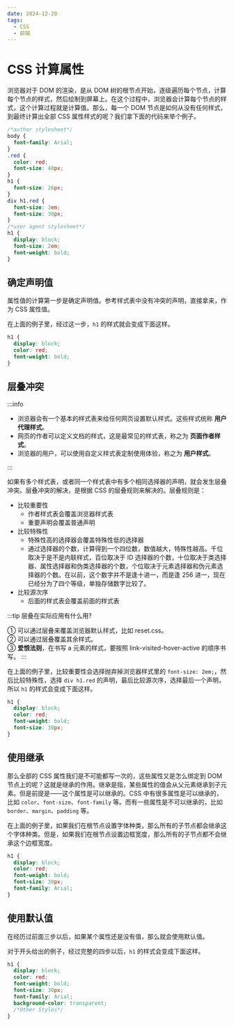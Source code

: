 ```yaml
---
date: 2024-12-28
tags:
  - CSS
  - 前端
---
```


# CSS 计算属性

浏览器对于 DOM 的渲染，是从 DOM 树的根节点开始，逐级遍历每个节点，计算每个节点的样式，然后绘制到屏幕上。在这个过程中，浏览器会计算每个节点的样式，这个计算过程就是计算值。那么，每一个 DOM 节点是如何从没有任何样式，到最终计算出全部 CSS 属性样式的呢？我们拿下面的代码来举个例子。

```CSS
/*author stylesheet*/
body {
  font-family: Arial;
}
.red {
  color: red;
  font-size: 40px;
}
h1 {
  font-size: 26px;
}
div h1.red {
  font-size: 3em;
  font-size: 30px;
}
/*user agent stylesheet*/
h1 {
  display: block;
  font-size: 2em;
  font-weight: bold;
}
```

## 确定声明值

属性值的计算第一步是确定声明值。参考样式表中没有冲突的声明，直接拿来，作为 CSS 属性值。

在上面的例子里，经过这一步，`h1` 的样式就会变成下面这样。

```CSS
h1 {
  display: block;
  color: red;
  font-weight: bold;
}
```

## 层叠冲突

:::info

- 浏览器会有一个基本的样式表来给任何网页设置默认样式。这些样式统称 **用户代理样式**。
- 网页的作者可以定义文档的样式，这是最常见的样式表，称之为 **页面作者样式**。
- 浏览器的用户，可以使用自定义样式表定制使用体验，称之为 **用户样式**。

:::

如果有多个样式表，或者同一个样式表中有多个相同选择器的声明，就会发生层叠冲突。层叠冲突的解决，是根据 CSS 的层叠规则来解决的。层叠规则是：

- 比较重要性
  - 作者样式表会覆盖浏览器样式表
  - 重要声明会覆盖普通声明
- 比较特殊性
  - 特殊性高的选择器会覆盖特殊性低的选择器
  - 通过选择器的个数，计算得到一个四位数，数值越大，特殊性越高。千位取决于是不是内联样式，百位取决于 ID 选择器的个数，十位取决于类选择器、属性选择器和伪类选择器的个数，个位取决于元素选择器和伪元素选择器的个数。在以前，这个数字并不是逢十进一，而是逢 256 进一，现在已经分为了四个等级，单独存储数字比较了。
- 比较源次序
  - 后面的样式表会覆盖前面的样式表

:::tip 层叠在实际应用有什么用?

① 可以通过层叠来覆盖浏览器默认样式，比如 reset.css。\
② 可以通过层叠覆盖其余样式。\
③ **爱恨法则**，在书写 a 元素的样式，要按照 link-visited-hover-active 的顺序书写。
:::

在上面的例子里，比较重要性会选择抛弃掉浏览器样式里的 `font-size: 2em;`，然后比较特殊性，选择 `div h1.red` 的声明，最后比较源次序，选择最后一个声明，所以 `h1` 的样式会变成下面这样。

```CSS
h1 {
  display: block;
  color: red;
  font-weight: bold;
  font-size: 30px;
}
```

## 使用继承

那么全部的 CSS 属性我们是不可能都写一次的，这些属性又是怎么绑定到 DOM 节点上的呢？这就是继承的作用。继承是指，某些属性的值会从父元素继承到子元素。但是前提是——这个属性是可以继承的。CSS 中有很多属性是可以继承的，比如 `color`、`font-size`、`font-family` 等。而有一些属性是不可以继承的，比如 `border`、`margin`、`padding` 等。

在上面的例子里，如果我们在根节点设置字体种类，那么所有的子节点都会继承这个字体种类。但是，如果我们在根节点设置边框宽度，那么所有的子节点都不会继承这个边框宽度。

```CSS
h1 {
  display: block;
  color: red;
  font-weight: bold;
  font-size: 30px;
  font-family: Arial;
}
```

## 使用默认值

在经历过前面三步以后，如果某个属性还是没有值，那么就会使用默认值。

对于开头给出的例子，经过完整的四步以后，`h1` 的样式会变成下面这样。

```CSS
h1 {
  display: block;
  color: red;
  font-weight: bold;
  font-size: 30px;
  font-family: Arial;
  background-color: transparent;
  /*Other Styles*/
}
```
